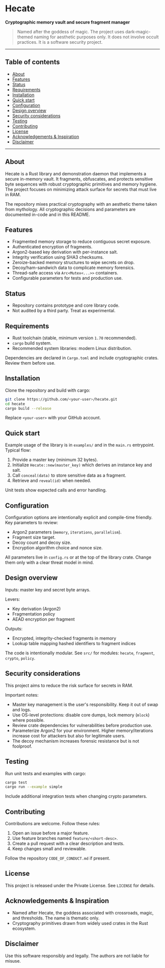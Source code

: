 # Hecate

**Cryptographic memory vault and secure fragment manager**

> Named after the goddess of magic. The project uses dark-magic-themed naming for aesthetic purposes only. It does not involve occult practices. It is a software security project.

---

## Table of contents

* [About](#about)
* [Features](#features)
* [Status](#status)
* [Requirements](#requirements)
* [Installation](#installation)
* [Quick start](#quick-start)
* [Configuration](#configuration)
* [Design overview](#design-overview)
* [Security considerations](#security-considerations)
* [Testing](#testing)
* [Contributing](#contributing)
* [License](#license)
* [Acknowledgements & Inspiration](#acknowledgements--inspiration)
* [Disclaimer](#disclaimer)

---

## About

Hecate is a Rust library and demonstration daemon that implements a secure in-memory vault. It fragments, obfuscates, and protects sensitive byte sequences with robust cryptographic primitives and memory hygiene. The project focuses on minimizing attack surface for secrets that must live in RAM.

The repository mixes practical cryptography with an aesthetic theme taken from mythology. All cryptographic decisions and parameters are documented in-code and in this README.

## Features

* Fragmented memory storage to reduce contiguous secret exposure.
* Authenticated encryption of fragments.
* Argon2-based key derivation with per-instance salt.
* Integrity verification using SHA3 checksums.
* Zeroize-backed memory structures to wipe secrets on drop.
* Decoy/ham-sandwich data to complicate memory forensics.
* Thread-safe access via `Arc<Mutex<...>>` containers.
* Configurable parameters for tests and production use.

## Status

* Repository contains prototype and core library code.
* Not audited by a third party. Treat as experimental.

## Requirements

* Rust toolchain (stable, minimum version `1.70` recommended).
* `cargo` build system.
* Recommended system libraries: modern Linux distribution.

Dependencies are declared in `Cargo.toml` and include cryptographic crates. Review them before use.

## Installation

Clone the repository and build with cargo:

```bash
git clone https://github.com/<your-user>/hecate.git
cd hecate
cargo build --release
```

Replace `<your-user>` with your GitHub account.

## Quick start

Example usage of the library is in `examples/` and in the `main.rs` entrypoint. Typical flow:

1. Provide a master key (minimum 32 bytes).
2. Initialize `Hecate::new(master_key)` which derives an instance key and salt.
3. Call `conceal(data)` to store sensitive data as a fragment.
4. Retrieve and `reveal(id)` when needed.

Unit tests show expected calls and error handling.

## Configuration

Configuration options are intentionally explicit and compile-time friendly. Key parameters to review:

* Argon2 parameters (`memory`, `iterations`, `parallelism`).
* Fragment size target.
* Decoy count and decoy size.
* Encryption algorithm choice and nonce size.

All parameters live in `config.rs` or at the top of the library crate. Change them only with a clear threat model in mind.

## Design overview

Inputs: master key and secret byte arrays.

Levers:

* Key derivation (Argon2)
* Fragmentation policy
* AEAD encryption per fragment

Outputs:

* Encrypted, integrity-checked fragments in memory
* Lookup table mapping hashed identifiers to fragment indices

The code is intentionally modular. See `src/` for modules: `hecate`, `fragment`, `crypto`, `policy`.

## Security considerations

This project aims to reduce the risk surface for secrets in RAM. 

Important notes:

* Master key management is the user's responsibility. Keep it out of swap and logs.
* Use OS-level protections: disable core dumps, lock memory (`mlock`) where possible.
* Review crate dependencies for vulnerabilities before production use.
* Parameterize Argon2 for your environment. Higher memory/iterations increase cost for attackers but also for legitimate users.
* The decoy mechanism increases forensic resistance but is not foolproof.

## Testing

Run unit tests and examples with cargo:

```bash
cargo test
cargo run --example simple
```

Include additional integration tests when changing crypto parameters.

## Contributing

Contributions are welcome. Follow these rules:

1. Open an issue before a major feature.
2. Use feature branches named `feature/<short-desc>`.
3. Create a pull request with a clear description and tests.
4. Keep changes small and reviewable.

Follow the repository `CODE_OF_CONDUCT.md` if present.

## License

This project is released under the Private License. See `LICENSE` for details.

## Acknowledgements & Inspiration

* Named after Hecate, the goddess associated with crossroads, magic, and thresholds. The name is thematic only.
* Cryptography primitives drawn from widely used crates in the Rust ecosystem.

## Disclaimer

 Use this software responsibly and legally. The authors are not liable for misuse.
